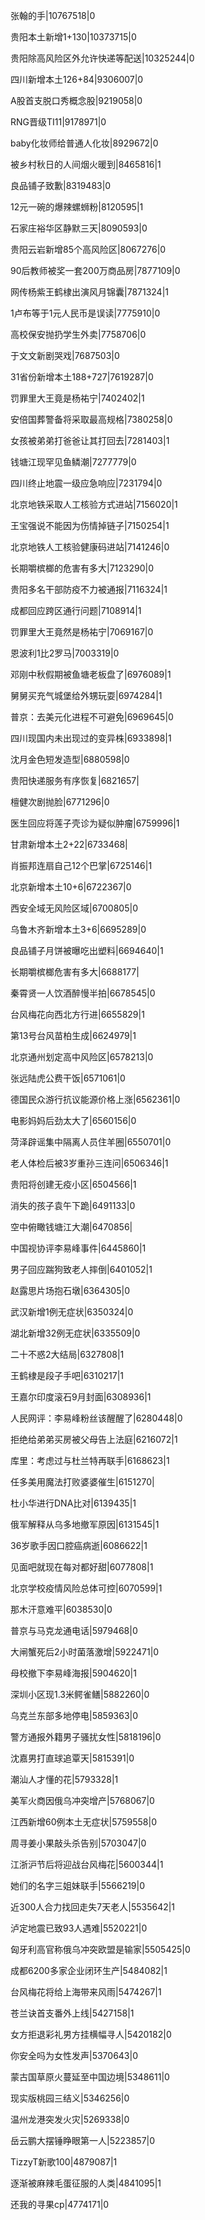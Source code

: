 张翰的手|10767518|0

贵阳本土新增1+130|10373715|0

贵阳除高风险区外允许快递等配送|10325244|0

四川新增本土126+84|9306007|0

A股首支脱口秀概念股|9219058|0

RNG晋级TI11|9178971|0

baby化妆师给普通人化妆|8929672|0

被乡村秋日的人间烟火暖到|8465816|1

良品铺子致歉|8319483|0

12元一碗的爆辣螺蛳粉|8120595|1

石家庄裕华区静默三天|8090593|0

贵阳云岩新增85个高风险区|8067276|0

90后教师被奖一套200万商品房|7877109|0

网传杨紫王鹤棣出演风月锦囊|7871324|1

1卢布等于1元人民币是误读|7775910|0

高校保安抛扔学生外卖|7758706|0

于文文新剧哭戏|7687503|0

31省份新增本土188+727|7619287|0

罚罪里大王竟是杨祐宁|7402402|1

安倍国葬警备将采取最高规格|7380258|0

女孩被弟弟打爸爸让其打回去|7281403|1

钱塘江现罕见鱼鳞潮|7277779|0

四川终止地震一级应急响应|7231794|0

北京地铁采取人工核验方式进站|7156020|1

王宝强说不能因为伤情掉链子|7150254|1

北京地铁人工核验健康码进站|7141246|0

长期嚼槟榔的危害有多大|7123290|0

贵阳多名干部防疫不力被通报|7116324|1

成都回应跨区通行问题|7108914|1

罚罪里大王竟然是杨祐宁|7069167|0

恩波利1比2罗马|7003319|0

邓刚中秋假期被鱼塘老板盘了|6976089|1

舅舅买充气城堡给外甥玩耍|6974284|1

普京：去美元化进程不可避免|6969645|0

四川现国内未出现过的变异株|6933898|1

沈月金色短发造型|6880598|0

贵阳快递服务有序恢复|6821657|

檀健次剧抛脸|6771296|0

医生回应将莲子壳诊为疑似肿瘤|6759996|1

甘肃新增本土2+22|6733468|

肖振邦连扇自己12个巴掌|6725146|1

北京新增本土10+6|6722367|0

西安全域无风险区域|6700805|0

乌鲁木齐新增本土3+6|6695289|0

良品铺子月饼被曝吃出塑料|6694640|1

长期嚼槟榔危害有多大|6688177|

秦霄贤一人饮酒醉慢半拍|6678545|0

台风梅花向西北方行进|6655829|1

第13号台风苗柏生成|6624979|1

北京通州划定高中风险区|6578213|0

张远陆虎公费干饭|6571061|0

德国民众游行抗议能源价格上涨|6562361|0

电影妈妈后劲太大了|6560156|0

菏泽辟谣集中隔离人员住羊圈|6550701|0

老人体检后被3岁重孙三连问|6506346|1

贵阳将创建无疫小区|6504566|1

消失的孩子袁午下跪|6491133|0

空中俯瞰钱塘江大潮|6470856|

中国视协评李易峰事件|6445860|1

男子回应踹狗致老人摔倒|6401052|1

赵露思片场抱石墩|6364305|0

武汉新增1例无症状|6350324|0

湖北新增32例无症状|6335509|0

二十不惑2大结局|6327808|1

王鹤棣是段子手吧|6310217|1

王嘉尔印度滚石9月封面|6308936|1

人民网评：李易峰粉丝该醒醒了|6280448|0

拒绝给弟弟买房被父母告上法庭|6216072|1

库里：考虑过与杜兰特再联手|6168623|1

任多美用魔法打败婆婆催生|6151270|

杜小华进行DNA比对|6139435|1

俄军解释从乌多地撤军原因|6131545|1

36岁歌手因口腔癌病逝|6086622|1

见面吧就现在每对都好甜|6077808|1

北京学校疫情风险总体可控|6070599|1

那木汗意难平|6038530|0

普京与马克龙通电话|5979468|0

大闸蟹死后2小时菌落激增|5922471|0

母校撤下李易峰海报|5904620|1

深圳小区现1.3米鳄雀鳝|5882260|0

乌克兰东部多地停电|5859363|0

警方通报外籍男子骚扰女性|5818196|0

沈嘉男打直球追覃天|5815391|0

潮汕人才懂的花|5793328|1

美军火商因俄乌冲突增产|5768067|0

江西新增60例本土无症状|5759558|0

周寻姜小果敲头杀告别|5703047|0

江浙沪节后将迎战台风梅花|5600344|1

她们的名字三姐妹联手|5566219|0

近300人合力找回走失7天老人|5535642|1

泸定地震已致93人遇难|5520221|0

匈牙利高官称俄乌冲突欧盟是输家|5505425|0

成都6200多家企业闭环生产|5484082|1

台风梅花将给上海带来风雨|5474267|1

苍兰诀首支番外上线|5427158|1

女方拒退彩礼男方挂横幅寻人|5420182|0

你安全吗为女性发声|5370643|0

蒙古国草原火蔓延至中国边境|5348611|0

现实版桃园三结义|5346256|0

温州龙港突发火灾|5269338|0

岳云鹏大摆锤睁眼第一人|5223857|0

TizzyT新歌100|4879087|1

逐渐被麻辣毛蛋征服的人类|4841095|1

还我的寻果cp|4774171|0

